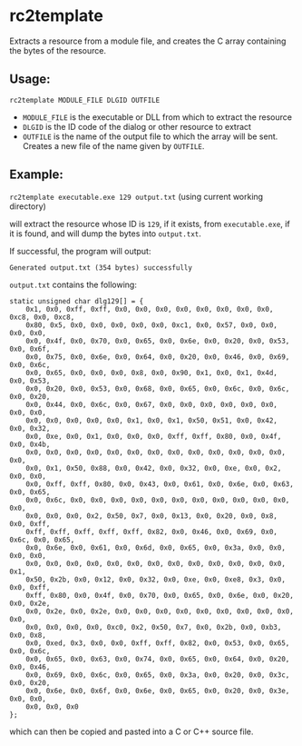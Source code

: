 # rc2template
Extracts a resource from a module file, and creates the C array containing the bytes of the resource. 

## Usage:

`rc2template MODULE_FILE DLGID OUTFILE`

* `MODULE_FILE` is the executable or DLL from which to extract the resource
* `DLGID`       is the ID code of the dialog or other resource to extract
* `OUTFILE`     is the name of the output file to which the array will be sent. Creates a new file of the name given by `OUTFILE`.

## Example:

`rc2template executable.exe 129 output.txt`
(using current working directory)

will extract the resource whose ID is `129`, if it exists, from `executable.exe`, if it is found, and will dump the bytes into `output.txt`.

If successful, the program will output:

`Generated output.txt (354 bytes) successfully`

`output.txt` contains the following:

```
static unsigned char dlg129[] = {
	0x1, 0x0, 0xff, 0xff, 0x0, 0x0, 0x0, 0x0, 0x0, 0x0, 0x0, 0x0, 0xc8, 0x0, 0xc8, 
	0x80, 0x5, 0x0, 0x0, 0x0, 0x0, 0x0, 0xc1, 0x0, 0x57, 0x0, 0x0, 0x0, 0x0, 
	0x0, 0x4f, 0x0, 0x70, 0x0, 0x65, 0x0, 0x6e, 0x0, 0x20, 0x0, 0x53, 0x0, 0x6f, 
	0x0, 0x75, 0x0, 0x6e, 0x0, 0x64, 0x0, 0x20, 0x0, 0x46, 0x0, 0x69, 0x0, 0x6c, 
	0x0, 0x65, 0x0, 0x0, 0x0, 0x8, 0x0, 0x90, 0x1, 0x0, 0x1, 0x4d, 0x0, 0x53, 
	0x0, 0x20, 0x0, 0x53, 0x0, 0x68, 0x0, 0x65, 0x0, 0x6c, 0x0, 0x6c, 0x0, 0x20, 
	0x0, 0x44, 0x0, 0x6c, 0x0, 0x67, 0x0, 0x0, 0x0, 0x0, 0x0, 0x0, 0x0, 0x0, 
	0x0, 0x0, 0x0, 0x0, 0x0, 0x1, 0x0, 0x1, 0x50, 0x51, 0x0, 0x42, 0x0, 0x32, 
	0x0, 0xe, 0x0, 0x1, 0x0, 0x0, 0x0, 0xff, 0xff, 0x80, 0x0, 0x4f, 0x0, 0x4b, 
	0x0, 0x0, 0x0, 0x0, 0x0, 0x0, 0x0, 0x0, 0x0, 0x0, 0x0, 0x0, 0x0, 0x0, 
	0x0, 0x1, 0x50, 0x88, 0x0, 0x42, 0x0, 0x32, 0x0, 0xe, 0x0, 0x2, 0x0, 0x0, 
	0x0, 0xff, 0xff, 0x80, 0x0, 0x43, 0x0, 0x61, 0x0, 0x6e, 0x0, 0x63, 0x0, 0x65, 
	0x0, 0x6c, 0x0, 0x0, 0x0, 0x0, 0x0, 0x0, 0x0, 0x0, 0x0, 0x0, 0x0, 0x0, 
	0x0, 0x0, 0x0, 0x2, 0x50, 0x7, 0x0, 0x13, 0x0, 0x20, 0x0, 0x8, 0x0, 0xff, 
	0xff, 0xff, 0xff, 0xff, 0xff, 0x82, 0x0, 0x46, 0x0, 0x69, 0x0, 0x6c, 0x0, 0x65, 
	0x0, 0x6e, 0x0, 0x61, 0x0, 0x6d, 0x0, 0x65, 0x0, 0x3a, 0x0, 0x0, 0x0, 0x0, 
	0x0, 0x0, 0x0, 0x0, 0x0, 0x0, 0x0, 0x0, 0x0, 0x0, 0x0, 0x0, 0x0, 0x1, 
	0x50, 0x2b, 0x0, 0x12, 0x0, 0x32, 0x0, 0xe, 0x0, 0xe8, 0x3, 0x0, 0x0, 0xff, 
	0xff, 0x80, 0x0, 0x4f, 0x0, 0x70, 0x0, 0x65, 0x0, 0x6e, 0x0, 0x20, 0x0, 0x2e, 
	0x0, 0x2e, 0x0, 0x2e, 0x0, 0x0, 0x0, 0x0, 0x0, 0x0, 0x0, 0x0, 0x0, 0x0, 
	0x0, 0x0, 0x0, 0x0, 0xc0, 0x2, 0x50, 0x7, 0x0, 0x2b, 0x0, 0xb3, 0x0, 0x8, 
	0x0, 0xed, 0x3, 0x0, 0x0, 0xff, 0xff, 0x82, 0x0, 0x53, 0x0, 0x65, 0x0, 0x6c, 
	0x0, 0x65, 0x0, 0x63, 0x0, 0x74, 0x0, 0x65, 0x0, 0x64, 0x0, 0x20, 0x0, 0x46, 
	0x0, 0x69, 0x0, 0x6c, 0x0, 0x65, 0x0, 0x3a, 0x0, 0x20, 0x0, 0x3c, 0x0, 0x20, 
	0x0, 0x6e, 0x0, 0x6f, 0x0, 0x6e, 0x0, 0x65, 0x0, 0x20, 0x0, 0x3e, 0x0, 0x0, 
	0x0, 0x0, 0x0
};
```

which can then be copied and pasted into a C or C++ source file.
